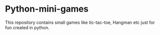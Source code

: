 # Python-mini-games
This repository contains small games like tic-tac-toe, Hangman etc just for fun created in python.
